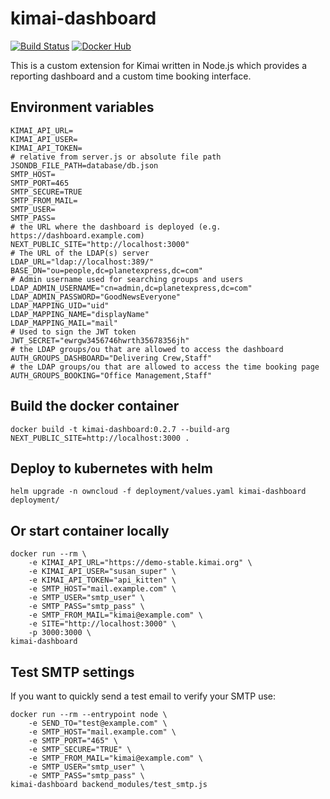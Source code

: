 # kimai-dashboard

[![Build Status](https://drone.owncloud.com/api/badges/owncloud/kimai-dashboard/status.svg)](https://drone.owncloud.com/owncloud/kimai-dashboard/)
[![Docker Hub](https://img.shields.io/badge/docker-latest-blue.svg?logo=docker&logoColor=white)](https://hub.docker.com/r/owncloudops/kimai-dashboard)

This is a custom extension for Kimai written in Node.js which provides a reporting dashboard and a custom time booking interface.

## Environment variables

```Shell
KIMAI_API_URL=
KIMAI_API_USER=
KIMAI_API_TOKEN=
# relative from server.js or absolute file path
JSONDB_FILE_PATH=database/db.json
SMTP_HOST=
SMTP_PORT=465
SMTP_SECURE=TRUE
SMTP_FROM_MAIL=
SMTP_USER=
SMTP_PASS=
# the URL where the dashboard is deployed (e.g. https://dashboard.example.com)
NEXT_PUBLIC_SITE="http://localhost:3000"
# The URL of the LDAP(s) server
LDAP_URL="ldap://localhost:389/"
BASE_DN="ou=people,dc=planetexpress,dc=com"
# Admin username used for searching groups and users
LDAP_ADMIN_USERNAME="cn=admin,dc=planetexpress,dc=com"
LDAP_ADMIN_PASSWORD="GoodNewsEveryone"
LDAP_MAPPING_UID="uid"
LDAP_MAPPING_NAME="displayName"
LDAP_MAPPING_MAIL="mail"
# Used to sign the JWT token
JWT_SECRET="ewrgw3456746hwrth35678356jh"
# the LDAP groups/ou that are allowed to access the dashboard
AUTH_GROUPS_DASHBOARD="Delivering Crew,Staff"
# the LDAP groups/ou that are allowed to access the time booking page
AUTH_GROUPS_BOOKING="Office Management,Staff"
```

## Build the docker container

```Shell
docker build -t kimai-dashboard:0.2.7 --build-arg NEXT_PUBLIC_SITE=http://localhost:3000 .
```

## Deploy to kubernetes with helm

```Shell
helm upgrade -n owncloud -f deployment/values.yaml kimai-dashboard deployment/
```

## Or start container locally

```Shell
docker run --rm \
    -e KIMAI_API_URL="https://demo-stable.kimai.org" \
    -e KIMAI_API_USER="susan_super" \
    -e KIMAI_API_TOKEN="api_kitten" \
    -e SMTP_HOST="mail.example.com" \
    -e SMTP_USER="smtp_user" \
    -e SMTP_PASS="smtp_pass" \
    -e SMTP_FROM_MAIL="kimai@example.com" \
    -e SITE="http://localhost:3000" \
    -p 3000:3000 \
kimai-dashboard
```

## Test SMTP settings

If you want to quickly send a test email to verify your SMTP use:

```Shell
docker run --rm --entrypoint node \
    -e SEND_TO="test@example.com" \
    -e SMTP_HOST="mail.example.com" \
    -e SMTP_PORT="465" \
    -e SMTP_SECURE="TRUE" \
    -e SMTP_FROM_MAIL="kimai@example.com" \
    -e SMTP_USER="smtp_user" \
    -e SMTP_PASS="smtp_pass" \
kimai-dashboard backend_modules/test_smtp.js
```
